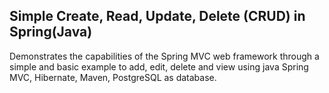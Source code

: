 Simple Create, Read, Update, Delete (CRUD) in Spring(Java)
-------------------
Demonstrates the capabilities of the Spring MVC web framework through a simple and basic example to add, edit, delete and view using java Spring MVC, Hibernate, Maven, PostgreSQL as database.
